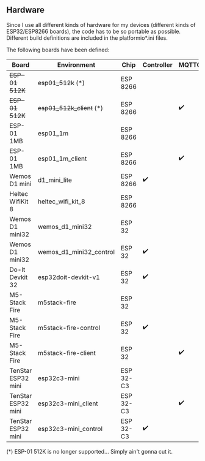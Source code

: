 ## Hardware

Since I use all different kinds of hardware for my devices (different kinds of ESP32/ESP8266 boards), the code has to
be so portable as possible.
Different build definitions are included in the platformio*.ini files.

The following boards have been defined:

| Board               | Environment                | Chip      | Controller         | MQTTClient/Webint  | Display            |
|---------------------|----------------------------|-----------|--------------------|--------------------|--------------------|
| ~~ESP-01 512K~~     | ~~esp01_512k~~ (*)         | ESP 8266  |                    |                    |                    |
| ~~ESP-01 512K~~     | ~~esp01_512k_client~~ (*)  | ESP 8266  |                    | :heavy_check_mark: |                    |
| ESP-01 1MB          | esp01_1m                   | ESP 8266  |                    |                    |                    |
| ESP-01 1MB          | esp01_1m_client            | ESP 8266  |                    | :heavy_check_mark: |                    |
| Wemos D1 mini       | d1_mini_lite               | ESP 8266  | :heavy_check_mark: |                    |                    |
| Heltec WifiKit 8    | heltec_wifi_kit_8          | ESP 8266  |                    |                    | :heavy_check_mark: |
| Wemos D1 mini32     | wemos_d1_mini32            | ESP 32    |                    |                    |                    |
| Wemos D1 mini32     | wemos_d1_mini32_control    | ESP 32    | :heavy_check_mark: |                    |                    |
| Do-It Devkit 32     | esp32doit-devkit-v1        | ESP 32    | :heavy_check_mark: |                    |                    |
| M5-Stack Fire       | m5stack-fire               | ESP 32    |                    |                    | :heavy_check_mark: |
| M5-Stack Fire       | m5stack-fire-control       | ESP 32    | :heavy_check_mark: |                    | :heavy_check_mark: |
| M5-Stack Fire       | m5stack-fire-client        | ESP 32    |                    | :heavy_check_mark: | :heavy_check_mark: |
| TenStar ESP32 mini  | esp32c3-mini               | ESP 32-C3 |                    |                    |                    |
| TenStar ESP32 mini  | esp32c3-mini_client        | ESP 32-C3 |                    | :heavy_check_mark: |                    |
| TenStar ESP32 mini  | esp32c3-mini_control       | ESP 32-C3 | :heavy_check_mark: |                    |                    |

(*) ESP-01 512K is no longer supported... Simply ain't gonna cut it.
